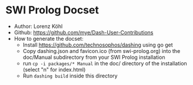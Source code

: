 SWI Prolog Docset
=======================
* Author: Lorenz Köhl
* Github: https://github.com/mye/Dash-User-Contributions
* How to generate the docset:
	* Install https://github.com/technosophos/dashing using go get
	* Copy dashing.json and favicon.ico (from swi-prolog.org) into the doc/Manual subdirectory from your SWI Prolog installation
	* run `cp -i packages/* Manual` in the doc/ directory of the installation (select "n" for index.html)
	* Run `dashing build` inside this directory

